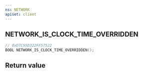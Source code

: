 ```yaml
---
ns: NETWORK
apiset: client
---
```

## NETWORK_IS_CLOCK_TIME_OVERRIDDEN

```c
// 0xD7C95D322FF57522
BOOL NETWORK_IS_CLOCK_TIME_OVERRIDDEN();
```



## Return value

